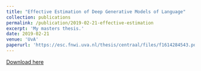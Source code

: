 ```yaml
---
title: "Effective Estimation of Deep Generative Models of Language"
collection: publications
permalink: /publication/2019-02-21-effective-estimation
excerpt: 'My masters thesis.'
date: 2019-02-21
venue: 'UvA'
paperurl: 'https://esc.fnwi.uva.nl/thesis/centraal/files/f1614284543.pdf'
---
```


[Download here](https://esc.fnwi.uva.nl/thesis/centraal/files/f1614284543.pdf)
